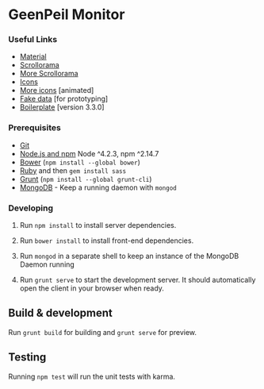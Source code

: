 # GeenPeil Monitor

### Useful Links
- [Material](https://material.angularjs.org/)
- [Scrollorama](http://johnpolacek.github.io/scrollorama/)
- [More Scrollorama](http://johnpolacek.github.io/superscrollorama/)
- [Icons](https://design.google.com/icons/)
- [More icons](https://klarsys.github.io/angular-material-icons/) [animated]
- [Fake data](http://www.mockaroo.com/) [for prototyping]
- [Boilerplate](https://github.com/DaftMonk/generator-angular-fullstack) [version 3.3.0]

### Prerequisites

- [Git](https://git-scm.com/)
- [Node.js and npm](nodejs.org) Node ^4.2.3, npm ^2.14.7
- [Bower](bower.io) (`npm install --global bower`)
- [Ruby](https://www.ruby-lang.org) and then `gem install sass`
- [Grunt](http://gruntjs.com/) (`npm install --global grunt-cli`)
- [MongoDB](https://www.mongodb.org/) - Keep a running daemon with `mongod`

### Developing

1. Run `npm install` to install server dependencies.

2. Run `bower install` to install front-end dependencies.

3. Run `mongod` in a separate shell to keep an instance of the MongoDB Daemon running

4. Run `grunt serve` to start the development server. It should automatically open the client in your browser when ready.

## Build & development

Run `grunt build` for building and `grunt serve` for preview.

## Testing

Running `npm test` will run the unit tests with karma.
